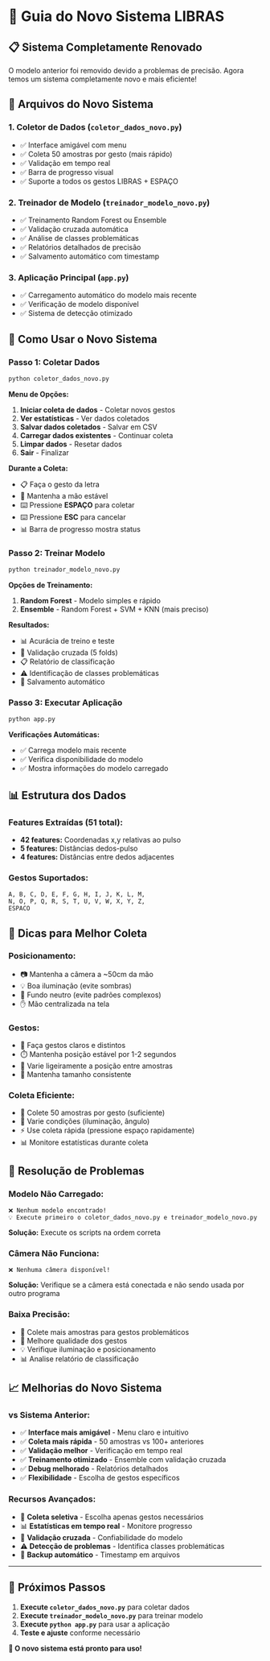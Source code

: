 # 🚀 Guia do Novo Sistema LIBRAS

## 📋 **Sistema Completamente Renovado**

O modelo anterior foi removido devido a problemas de precisão. Agora temos um sistema completamente novo e mais eficiente!

## 🔧 **Arquivos do Novo Sistema**

### **1. Coletor de Dados (`coletor_dados_novo.py`)**
- ✅ Interface amigável com menu
- ✅ Coleta 50 amostras por gesto (mais rápido)
- ✅ Validação em tempo real
- ✅ Barra de progresso visual
- ✅ Suporte a todos os gestos LIBRAS + ESPAÇO

### **2. Treinador de Modelo (`treinador_modelo_novo.py`)**
- ✅ Treinamento Random Forest ou Ensemble
- ✅ Validação cruzada automática
- ✅ Análise de classes problemáticas
- ✅ Relatórios detalhados de precisão
- ✅ Salvamento automático com timestamp

### **3. Aplicação Principal (`app.py`)**
- ✅ Carregamento automático do modelo mais recente
- ✅ Verificação de modelo disponível
- ✅ Sistema de detecção otimizado

## 🎯 **Como Usar o Novo Sistema**

### **Passo 1: Coletar Dados**
```bash
python coletor_dados_novo.py
```

**Menu de Opções:**
1. **Iniciar coleta de dados** - Coletar novos gestos
2. **Ver estatísticas** - Ver dados coletados
3. **Salvar dados coletados** - Salvar em CSV
4. **Carregar dados existentes** - Continuar coleta
5. **Limpar dados** - Resetar dados
6. **Sair** - Finalizar

**Durante a Coleta:**
- 📋 Faça o gesto da letra
- 🎯 Mantenha a mão estável
- ⌨️ Pressione **ESPAÇO** para coletar
- ⌨️ Pressione **ESC** para cancelar
- 📊 Barra de progresso mostra status

### **Passo 2: Treinar Modelo**
```bash
python treinador_modelo_novo.py
```

**Opções de Treinamento:**
1. **Random Forest** - Modelo simples e rápido
2. **Ensemble** - Random Forest + SVM + KNN (mais preciso)

**Resultados:**
- 📊 Acurácia de treino e teste
- 🔄 Validação cruzada (5 folds)
- 📋 Relatório de classificação
- ⚠️ Identificação de classes problemáticas
- 💾 Salvamento automático

### **Passo 3: Executar Aplicação**
```bash
python app.py
```

**Verificações Automáticas:**
- ✅ Carrega modelo mais recente
- ✅ Verifica disponibilidade do modelo
- ✅ Mostra informações do modelo carregado

## 📊 **Estrutura dos Dados**

### **Features Extraídas (51 total):**
- **42 features:** Coordenadas x,y relativas ao pulso
- **5 features:** Distâncias dedos-pulso
- **4 features:** Distâncias entre dedos adjacentes

### **Gestos Suportados:**
```
A, B, C, D, E, F, G, H, I, J, K, L, M,
N, O, P, Q, R, S, T, U, V, W, X, Y, Z,
ESPACO
```

## 🎯 **Dicas para Melhor Coleta**

### **Posicionamento:**
- 📷 Mantenha a câmera a ~50cm da mão
- 💡 Boa iluminação (evite sombras)
- 🎯 Fundo neutro (evite padrões complexos)
- ✋ Mão centralizada na tela

### **Gestos:**
- 🎯 Faça gestos claros e distintos
- ⏱️ Mantenha posição estável por 1-2 segundos
- 🔄 Varie ligeiramente a posição entre amostras
- 📏 Mantenha tamanho consistente

### **Coleta Eficiente:**
- 🎯 Colete 50 amostras por gesto (suficiente)
- 🔄 Varie condições (iluminação, ângulo)
- ⚡ Use coleta rápida (pressione espaço rapidamente)
- 📊 Monitore estatísticas durante coleta

## 🚨 **Resolução de Problemas**

### **Modelo Não Carregado:**
```
❌ Nenhum modelo encontrado!
💡 Execute primeiro o coletor_dados_novo.py e treinador_modelo_novo.py
```
**Solução:** Execute os scripts na ordem correta

### **Câmera Não Funciona:**
```
❌ Nenhuma câmera disponível!
```
**Solução:** Verifique se a câmera está conectada e não sendo usada por outro programa

### **Baixa Precisão:**
- 🔄 Colete mais amostras para gestos problemáticos
- 🎯 Melhore qualidade dos gestos
- 💡 Verifique iluminação e posicionamento
- 📊 Analise relatório de classificação

## 📈 **Melhorias do Novo Sistema**

### **vs Sistema Anterior:**
- ✅ **Interface mais amigável** - Menu claro e intuitivo
- ✅ **Coleta mais rápida** - 50 amostras vs 100+ anteriores
- ✅ **Validação melhor** - Verificação em tempo real
- ✅ **Treinamento otimizado** - Ensemble com validação cruzada
- ✅ **Debug melhorado** - Relatórios detalhados
- ✅ **Flexibilidade** - Escolha de gestos específicos

### **Recursos Avançados:**
- 🎯 **Coleta seletiva** - Escolha apenas gestos necessários
- 📊 **Estatísticas em tempo real** - Monitore progresso
- 🔄 **Validação cruzada** - Confiabilidade do modelo
- ⚠️ **Detecção de problemas** - Identifica classes problemáticas
- 💾 **Backup automático** - Timestamp em arquivos

---

## 🎉 **Próximos Passos**

1. **Execute `coletor_dados_novo.py`** para coletar dados
2. **Execute `treinador_modelo_novo.py`** para treinar modelo
3. **Execute `python app.py`** para usar a aplicação
4. **Teste e ajuste** conforme necessário

**🚀 O novo sistema está pronto para uso!**
